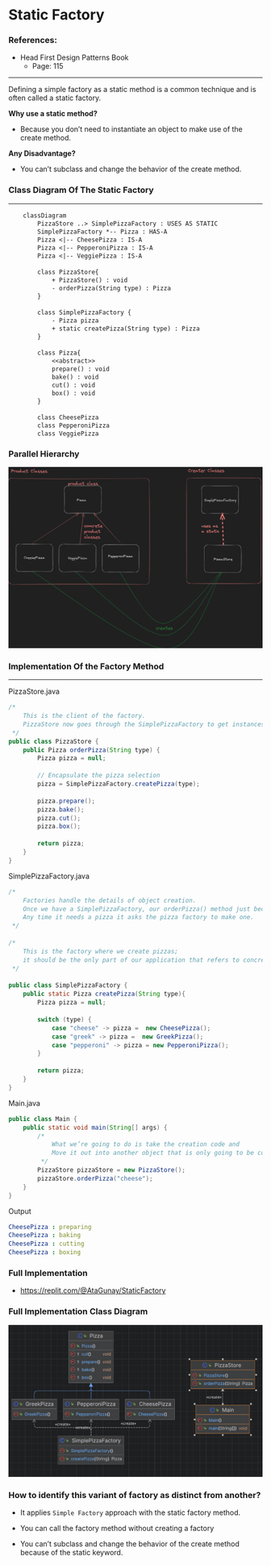 # Static Factory

### References: 
* Head First Design Patterns Book
    * Page: 115

<hr>

Defining a simple factory as a static method is a common technique and is often called a static factory. 

<b>Why use a static method?</b>
<br>
* Because you don’t need to instantiate an object to make use of the create method.

<b>Any Disadvantage?</b>
<br> 
* You can’t subclass and change the behavior of the create method.

### Class Diagram Of The Static Factory
<hr>

```mermaid
    classDiagram
        PizzaStore ..> SimplePizzaFactory : USES AS STATIC
        SimplePizzaFactory *-- Pizza : HAS-A
        Pizza <|-- CheesePizza : IS-A
        Pizza <|-- PepperoniPizza : IS-A
        Pizza <|-- VeggiePizza : IS-A

        class PizzaStore{
            + PizzaStore() : void
            - orderPizza(String type) : Pizza
        }

        class SimplePizzaFactory {
            - Pizza pizza
            + static createPizza(String type) : Pizza
        }

        class Pizza{
            <<abstract>>
            prepare() : void
            bake() : void
            cut() : void
            box() : void
        }

        class CheesePizza
        class PepperoniPizza
        class VeggiePizza
```

### Parallel Hierarchy
![Static Factory Class Diagram](/images/Advance%20Concepts%20in%20OOP/factory_design_pattern_4.png)

### Implementation Of the Factory Method
<hr>

PizzaStore.java
```java
/*
    This is the client of the factory.
    PizzaStore now goes through the SimplePizzaFactory to get instances of pizza.
 */
public class PizzaStore {
    public Pizza orderPizza(String type) {
        Pizza pizza = null;

        // Encapsulate the pizza selection
        pizza = SimplePizzaFactory.createPizza(type);

        pizza.prepare();
        pizza.bake();
        pizza.cut();
        pizza.box();

        return pizza;
    }
}
```

SimplePizzaFactory.java
```java
/*
    Factories handle the details of object creation.
    Once we have a SimplePizzaFactory, our orderPizza() method just becomes a client of that object.
    Any time it needs a pizza it asks the pizza factory to make one.
 */

/*
    This is the factory where we create pizzas;
    it should be the only part of our application that refers to concrete Pizza classes
 */

public class SimplePizzaFactory {
    public static Pizza createPizza(String type){
        Pizza pizza = null;

        switch (type) {
            case "cheese" -> pizza =  new CheesePizza();
            case "greek" -> pizza =  new GreekPizza();
            case "pepperoni" -> pizza = new PepperoniPizza();
        }

        return pizza;
    }
}
```

Main.java
```java
public class Main {
    public static void main(String[] args) {
        /*
            What we’re going to do is take the creation code and
            Move it out into another object that is only going to be concerned with creating pizzas.
         */
        PizzaStore pizzaStore = new PizzaStore();
        pizzaStore.orderPizza("cheese");
    }
}
```

Output
```yml
CheesePizza : preparing
CheesePizza : baking
CheesePizza : cutting
CheesePizza : boxing
```

### Full Implementation
* https://replit.com/@AtaGunay/StaticFactory

### Full Implementation Class Diagram
![Simple Factory Class Diagram](/images/Advance%20Concepts%20in%20OOP/factory_design_pattern_3.png)

###  How to identify this variant of factory as distinct from another?

* It applies `Simple Factory` approach with the static factory method.

* You can call the factory method without creating a factory

* You can’t subclass and change the behavior of the create method because of the static keyword.
